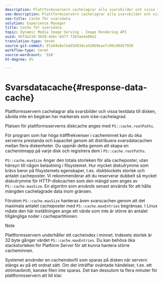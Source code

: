 ```yaml
---
description: Plattformsservern cachelagrar alla svarsbilder och vissa textdata till disken, såvida inte en begäran har markerats som icke-cachelagrad.
seo-description: Plattformsservern cachelagrar alla svarsbilder och vissa textdata till disken, såvida inte en begäran har markerats som icke-cachelagrad.
seo-title: Cache för svarsdata
solution: Experience Manager
title: Cache för svarsdata
topic: Dynamic Media Image Serving - Image Rendering API
uuid: dbfda210-3b50-4e8c-8d77-7263ae4e80a2
translation-type: tm+mt
source-git-commit: 97a84e8e7edd3d834ca42069eae7c09c00d57938
workflow-type: tm+mt
source-wordcount: '316'
ht-degree: 0%

---
```



# Svarsdatacache{#response-data-cache}

Plattformsservern cachelagrar alla svarsbilder och vissa textdata till disken, såvida inte en begäran har markerats som icke-cachelagrad.

Platsen för plattformsserverns diskcache anges med `PS::cache.rootPaths`.

För program som har höga träfffrekvenser i cacheminnet kan du öka serverns prestanda och kapacitet genom att distribuera svarsdatacachen mellan flera diskenheter. Du uppnår detta genom att skapa en cacherotmapp på varje disk och registrera dem i `PS::cache.rootPaths`.

`PS::cache.maxSize` Anger den totala storleken för alla cacheposter, utan hänsyn till någon belastning i filsystemet. Hur mycket diskutrymme som krävs beror på filsystemets egenskaper, t.ex. diskblockets storlek och antalet cacheposter. Vi rekommenderar att du reserverar dubbelt så mycket diskutrymme för HTTP-diskcachen som den mängd som anges av `PS::cache.maxSize`. En algoritm som används senast används för att hålla mängden cachelagrade data inom gränsen.

Förutom `PS::cache.maxSize` hanteras även svarscachen genom att det maximala antalet cacheposter med `PS::cache.maxEntries` begränsas. I Linux måste den här inställningen ange ett värde som inte är större än antalet tillgängliga noder i cachepartitionen.

>[!NOTE]
>
>Plattformsservern underhåller ett cacheindex i minnet. Indexets storlek är 32 byte gånger värdet `PS::cache.maxEntries`. Du kan behöva öka stackstorleken för Platform Server för att kunna hantera större cacheminnen.

Systemet använder en cacheindexfil som sparas på disken när servern stängs av på ett ordnat sätt. Om det inträffar oväntade händelser, t.ex. ett strömavbrott, kanske filen inte sparas. Det kan dessutom ta flera minuter för plattformsservern att bli klar.
